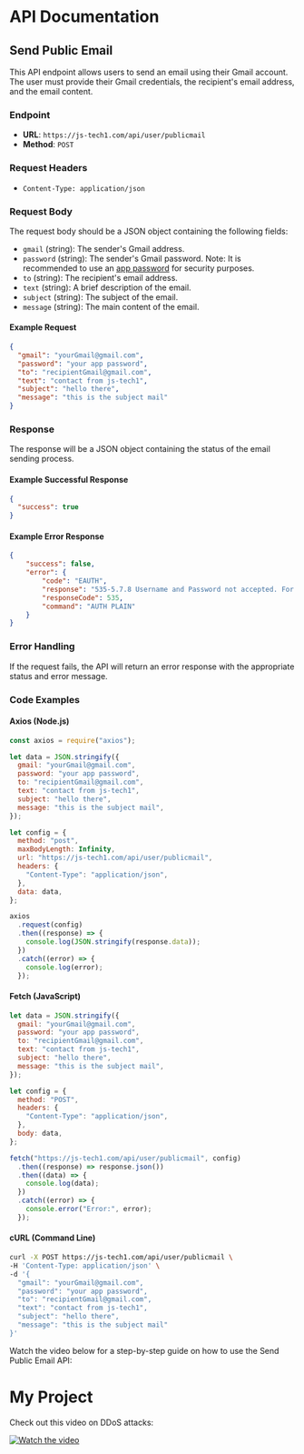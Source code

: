 # API Documentation

## Send Public Email

This API endpoint allows users to send an email using their Gmail account. The user must provide their Gmail credentials, the recipient's email address, and the email content.

### Endpoint

- **URL**: `https://js-tech1.com/api/user/publicmail`
- **Method**: `POST`

### Request Headers

- `Content-Type: application/json`

### Request Body

The request body should be a JSON object containing the following fields:

- `gmail` (string): The sender's Gmail address.
- `password` (string): The sender's Gmail password. Note: It is recommended to use an [app password](https://support.google.com/accounts/answer/185833) for security purposes.
- `to` (string): The recipient's email address.
- `text` (string): A brief description of the email.
- `subject` (string): The subject of the email.
- `message` (string): The main content of the email.

#### Example Request

```json
{
  "gmail": "yourGmail@gmail.com",
  "password": "your app password",
  "to": "recipientGmail@gmail.com",
  "text": "contact from js-tech1",
  "subject": "hello there",
  "message": "this is the subject mail"
}
```

### Response

The response will be a JSON object containing the status of the email sending process.

#### Example Successful Response

```json
{
  "success": true
}
```

#### Example Error Response

```json
{
    "success": false,
    "error": {
        "code": "EAUTH",
        "response": "535-5.7.8 Username and Password not accepted. For more information, go to\n535 5.7.8  https://support.google.com/mail/?p=BadCredentials af79cd13be357-7a1d7444c91sm7217585a.115 - gsmtp",
        "responseCode": 535,
        "command": "AUTH PLAIN"
    }
}
```

### Error Handling

If the request fails, the API will return an error response with the appropriate status and error message.

### Code Examples

#### Axios (Node.js)

```javascript
const axios = require("axios");

let data = JSON.stringify({
  gmail: "yourGmail@gmail.com",
  password: "your app password",
  to: "recipientGmail@gmail.com",
  text: "contact from js-tech1",
  subject: "hello there",
  message: "this is the subject mail",
});

let config = {
  method: "post",
  maxBodyLength: Infinity,
  url: "https://js-tech1.com/api/user/publicmail",
  headers: {
    "Content-Type": "application/json",
  },
  data: data,
};

axios
  .request(config)
  .then((response) => {
    console.log(JSON.stringify(response.data));
  })
  .catch((error) => {
    console.log(error);
  });
```

#### Fetch (JavaScript)

```javascript
let data = JSON.stringify({
  gmail: "yourGmail@gmail.com",
  password: "your app password",
  to: "recipientGmail@gmail.com",
  text: "contact from js-tech1",
  subject: "hello there",
  message: "this is the subject mail",
});

let config = {
  method: "POST",
  headers: {
    "Content-Type": "application/json",
  },
  body: data,
};

fetch("https://js-tech1.com/api/user/publicmail", config)
  .then((response) => response.json())
  .then((data) => {
    console.log(data);
  })
  .catch((error) => {
    console.error("Error:", error);
  });
```

#### cURL (Command Line)

```sh
curl -X POST https://js-tech1.com/api/user/publicmail \
-H 'Content-Type: application/json' \
-d '{
  "gmail": "yourGmail@gmail.com",
  "password": "your app password",
  "to": "recipientGmail@gmail.com",
  "text": "contact from js-tech1",
  "subject": "hello there",
  "message": "this is the subject mail"
}'
```
Watch the video below for a step-by-step guide on how to use the Send Public Email API:
# My Project

Check out this video on DDoS attacks:

[![Watch the video](https://img.youtube.com/vi/zENRKjBcHGk/0.jpg)](https://www.youtube.com/watch?v=zENRKjBcHGk)
